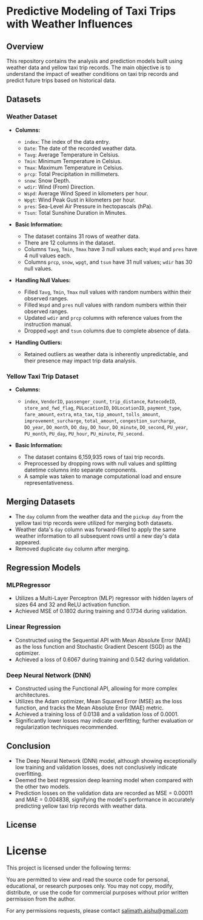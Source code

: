 # Predictive Modeling of Taxi Trips with Weather Influences

## Overview

This repository contains the analysis and prediction models built using weather data and yellow taxi trip records. The main objective is to understand the impact of weather conditions on taxi trip records and predict future trips based on historical data.

## Datasets

### Weather Dataset

- **Columns:**
  - `index`: The index of the data entry.
  - `Date`: The date of the recorded weather data.
  - `Tavg`: Average Temperature in Celsius.
  - `Tmin`: Minimum Temperature in Celsius.
  - `Tmax`: Maximum Temperature in Celsius.
  - `prcp`: Total Precipitation in millimeters.
  - `snow`: Snow Depth.
  - `wdir`: Wind (From) Direction.
  - `Wspd`: Average Wind Speed in kilometers per hour.
  - `Wpgt`: Wind Peak Gust in kilometers per hour.
  - `pres`: Sea-Level Air Pressure in hectopascals (hPa).
  - `Tsun`: Total Sunshine Duration in Minutes.

- **Basic Information:**
  - The dataset contains 31 rows of weather data.
  - There are 12 columns in the dataset.
  - Columns `Tavg`, `Tmin`, `Tmax` have 3 null values each; `Wspd` and `pres` have 4 null values each.
  - Columns `prcp`, `snow`, `wpgt`, and `tsun` have 31 null values; `wdir` has 30 null values.

- **Handling Null Values:**
  - Filled `Tavg`, `Tmin`, `Tmax` null values with random numbers within their observed ranges.
  - Filled `Wspd` and `pres` null values with random numbers within their observed ranges.
  - Updated `wdir` and `prcp` columns with reference values from the instruction manual.
  - Dropped `wpgt` and `tsun` columns due to complete absence of data.

- **Handling Outliers:**
  - Retained outliers as weather data is inherently unpredictable, and their presence may impact trip data analysis.

### Yellow Taxi Trip Dataset

- **Columns:**
  - `index`, `VendorID`, `passenger_count`, `trip_distance`, `RatecodeID`, `store_and_fwd_flag`, `PULocationID`, `DOLocationID`, `payment_type`, `fare_amount`, `extra`, `mta_tax`, `tip_amount`, `tolls_amount`, `improvement_surcharge`, `total_amount`, `congestion_surcharge`, `DO_year`, `DO_month`, `DO_day`, `DO_hour`, `DO_minute`, `DO_second`, `PU_year`, `PU_month`, `PU_day`, `PU_hour`, `PU_minute`, `PU_second`.

- **Basic Information:**
  - The dataset contains 6,159,935 rows of taxi trip records.
  - Preprocessed by dropping rows with null values and splitting datetime columns into separate components.
  - A sample was taken to manage computational load and ensure representativeness.

## Merging Datasets

- The `day` column from the weather data and the `pickup day` from the yellow taxi trip records were utilized for merging both datasets.
- Weather data's `day` column was forward-filled to apply the same weather information to all subsequent rows until a new day's data appeared.
- Removed duplicate `day` column after merging.

## Regression Models

### MLPRegressor

- Utilizes a Multi-Layer Perceptron (MLP) regressor with hidden layers of sizes 64 and 32 and ReLU activation function.
- Achieved MSE of 0.1802 during training and 0.1734 during validation.

### Linear Regression

- Constructed using the Sequential API with Mean Absolute Error (MAE) as the loss function and Stochastic Gradient Descent (SGD) as the optimizer.
- Achieved a loss of 0.6067 during training and 0.542 during validation.

### Deep Neural Network (DNN)

- Constructed using the Functional API, allowing for more complex architectures.
- Utilizes the Adam optimizer, Mean Squared Error (MSE) as the loss function, and tracks the Mean Absolute Error (MAE) metric.
- Achieved a training loss of 0.0138 and a validation loss of 0.0001.
- Significantly lower losses may indicate overfitting; further evaluation or regularization techniques recommended.

## Conclusion

- The Deep Neural Network (DNN) model, although showing exceptionally low training and validation losses, does not conclusively indicate overfitting.
- Deemed the best regression deep learning model when compared with the other two models.
- Prediction losses on the validation data are recorded as MSE = 0.00011 and MAE = 0.004838, signifying the model's performance in accurately predicting yellow taxi trip records with weather data.


## License

# License

This project is licensed under the following terms:

You are permitted to view and read the source code for personal, educational, or research purposes only. You may not copy, modify, distribute, or use the code for commercial purposes without prior written permission from the author.

For any permissions requests, please contact salimath.aishu@gmail.com


